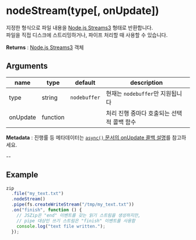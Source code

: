# nodeStream(type[, onUpdate])

지정한 형식으로 파일 내용을 [Node.js Streams3](https://github.com/nodejs/readable-stream) 형태로 반환합니다.\
파일을 직접 디스크에 스트리밍하거나, 파이프 처리할 때 사용할 수 있습니다.

**Returns** : [Node.js Streams3](https://github.com/nodejs/readable-stream) 객체

## Arguments

| name     | type     | default      | description                                |
| -------- | -------- | ------------ | ------------------------------------------ |
| type     | string   | `nodebuffer` | 현재는 `nodebuffer`만 지원됩니다           |
| onUpdate | function |              | 처리 진행 중마다 호출되는 선택적 콜백 함수 |

**Metadata** : 진행률 등 메타데이터는 [`async()` 문서의 onUpdate 콜백 설명]({{site.baseurl}}/documentation/api_zipobject/async.html#onupdate-callback)를 참고하세요.

--

## Example

```js
zip
  .file("my_text.txt")
  .nodeStream()
  .pipe(fs.createWriteStream("/tmp/my_text.txt"))
  .on("finish", function () {
    // JSZip은 "end" 이벤트를 갖는 읽기 스트림을 생성하지만,
    // pipe 대상인 쓰기 스트림은 "finish" 이벤트를 사용함
    console.log("text file written.");
  });
```
